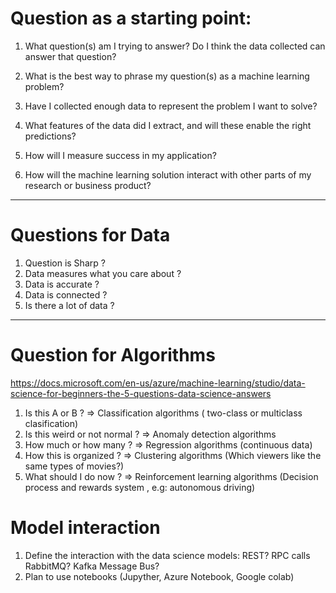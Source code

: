 # Question as a starting point:

1) What question(s) am I trying to answer? Do I think the data collected can answer that question?

2) What is the best way to phrase my question(s) as a machine learning problem?

3) Have I collected enough data to represent the problem I want to solve?

4) What features of the data did I extract, and will these enable the right predictions?

5) How will I measure success in my application?

6) How will the machine learning solution interact with other parts of my research or business product?

-------

# Questions for Data  

1) Question is Sharp ?
2) Data measures what you care about ?
3) Data is accurate ?
4) Data is connected ?
5) Is there a lot of data ?  

---- 

# Question for Algorithms  

https://docs.microsoft.com/en-us/azure/machine-learning/studio/data-science-for-beginners-the-5-questions-data-science-answers 

1) Is this A or B ? => Classification algorithms ( two-class or multiclass clasification) 
2) Is this weird or not normal ? => Anomaly detection algorithms  
3) How much or how many ? => Regression algorithms (continuous data)
4) How this is organized ? => Clustering algorithms (Which viewers like the same types of movies?)  
5) What should I do now ? => Reinforcement learning algorithms (Decision process and rewards system , e.g: autonomous driving)  


# Model interaction

1) Define the interaction with the data science models: REST?   RPC calls RabbitMQ?    Kafka Message Bus?
2) Plan to use notebooks (Jupyther, Azure Notebook, Google colab)

